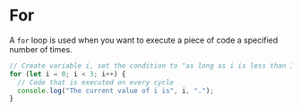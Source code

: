 # For

A `for` loop is used when you want to execute a piece of code a specified number of times.


```javascript
// Create variable i, set the condition to "as long as i is less than 3", increase i by 1 after every loop cycle
for (let i = 0; i < 3; i++) {
  // Code that is executed on every cycle
  console.log("The current value of i is", i, ".");
}
```